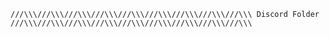     ///\\\///\\\///\\\///\\\///\\\///\\\///\\\///\\\///\\\ Discord Folder ///\\\///\\\///\\\///\\\///\\\///\\\///\\\///\\\///\\\
